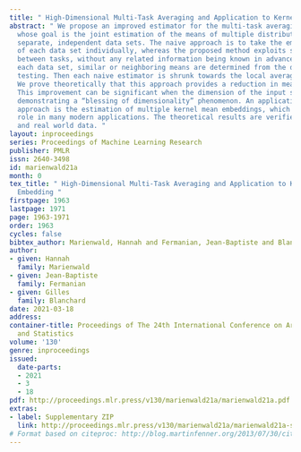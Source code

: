 ```yaml
---
title: " High-Dimensional Multi-Task Averaging and Application to Kernel Mean Embedding "
abstract: " We propose an improved estimator for the multi-task averaging problem,
  whose goal is the joint estimation of the means of multiple distributions using
  separate, independent data sets. The naive approach is to take the empirical mean
  of each data set individually, whereas the proposed method exploits similarities
  between tasks, without any related information being known in advance. First, for
  each data set, similar or neighboring means are determined from the data by multiple
  testing. Then each naive estimator is shrunk towards the local average of its neighbors.
  We prove theoretically that this approach provides a reduction in mean squared error.
  This improvement can be significant when the dimension of the input space is large;
  demonstrating a “blessing of dimensionality” phenomenon. An application of this
  approach is the estimation of multiple kernel mean embeddings, which plays an important
  role in many modern applications. The theoretical results are verified on artificial
  and real world data. "
layout: inproceedings
series: Proceedings of Machine Learning Research
publisher: PMLR
issn: 2640-3498
id: marienwald21a
month: 0
tex_title: " High-Dimensional Multi-Task Averaging and Application to Kernel Mean
  Embedding "
firstpage: 1963
lastpage: 1971
page: 1963-1971
order: 1963
cycles: false
bibtex_author: Marienwald, Hannah and Fermanian, Jean-Baptiste and Blanchard, Gilles
author:
- given: Hannah
  family: Marienwald
- given: Jean-Baptiste
  family: Fermanian
- given: Gilles
  family: Blanchard
date: 2021-03-18
address: 
container-title: Proceedings of The 24th International Conference on Artificial Intelligence
  and Statistics
volume: '130'
genre: inproceedings
issued:
  date-parts:
  - 2021
  - 3
  - 18
pdf: http://proceedings.mlr.press/v130/marienwald21a/marienwald21a.pdf
extras:
- label: Supplementary ZIP
  link: http://proceedings.mlr.press/v130/marienwald21a/marienwald21a-supp.zip
# Format based on citeproc: http://blog.martinfenner.org/2013/07/30/citeproc-yaml-for-bibliographies/
---
```

